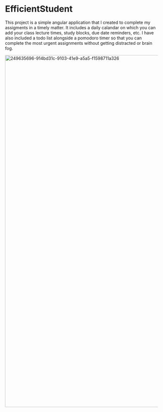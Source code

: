 # EfficientStudent

This project is a simple angular application that I created to complete my assigments in a timely matter. It includes a daily calandar on which you can add your class lecture times, study blocks, due date reminders, etc. I have also included a todo list alongside a pomodoro timer so that you can complete the most urgent assignments without getting distracted or brain fog.

<img width="1158" alt="249635696-914bd31c-9103-41e9-a5a5-f1598711a326" src="https://github.com/brendankariniemi/EfficientStudent/assets/138073658/092fbb50-ec14-415f-a027-6dc091c621e5">
